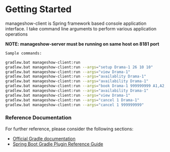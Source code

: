 # Getting Started
manageshow-client is Spring framework based console application interface. I take command line arguments to perform various application operations

**NOTE: manageshow-server must be running on same host on 8181 port**
```bash
Sample commands:

gradlew.bat manageshow-client:run
gradlew.bat manageshow-client:run --args="setup Drama-1 26 10 10"
gradlew.bat manageshow-client:run --args="view Drama-1"
gradlew.bat manageshow-client:run --args="availablity Drama-1"
gradlew.bat manageshow-client:run --args="availability Drama-1"
gradlew.bat manageshow-client:run --args="book Drama-1 999999999 A1,A2,A3"
gradlew.bat manageshow-client:run --args="availability Drama-1"
gradlew.bat manageshow-client:run --args="view Drama-1"
gradlew.bat manageshow-client:run --args="cancel 1 Drama-1"
gradlew.bat manageshow-client:run --args="cancel 1 999999999"


```

### Reference Documentation
For further reference, please consider the following sections:

* [Official Gradle documentation](https://docs.gradle.org)
* [Spring Boot Gradle Plugin Reference Guide](https://docs.spring.io/spring-boot/docs/3.1.2/gradle-plugin/reference/html/)
